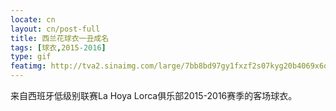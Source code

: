 ```yaml
---
locate: cn
layout: cn/post-full
title: 西兰花球衣一丑成名
tags: [球衣,2015-2016]
type: gif
featimg: http://tva2.sinaimg.com/large/7bb8bd97gy1fxzf2s07kyg20b4069x6q.gif
---
```


来自西班牙低级别联赛La Hoya Lorca俱乐部2015-2016赛季的客场球衣。